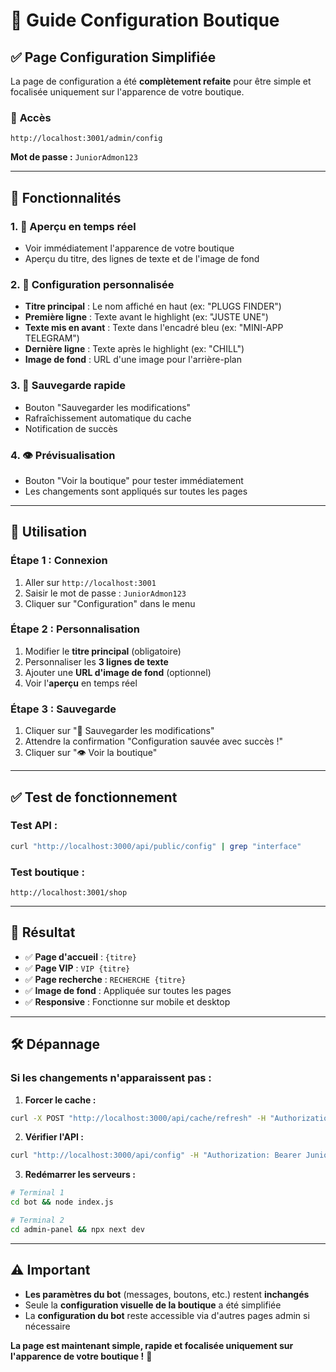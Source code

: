 # 🎨 Guide Configuration Boutique

## ✅ **Page Configuration Simplifiée**

La page de configuration a été **complètement refaite** pour être simple et focalisée uniquement sur l'apparence de votre boutique.

### 📍 **Accès**
```
http://localhost:3001/admin/config
```
**Mot de passe :** `JuniorAdmon123`

---

## 🎯 **Fonctionnalités**

### 1. **📱 Aperçu en temps réel**
- Voir immédiatement l'apparence de votre boutique
- Aperçu du titre, des lignes de texte et de l'image de fond

### 2. **🎨 Configuration personnalisée**
- **Titre principal** : Le nom affiché en haut (ex: "PLUGS FINDER")
- **Première ligne** : Texte avant le highlight (ex: "JUSTE UNE")
- **Texte mis en avant** : Texte dans l'encadré bleu (ex: "MINI-APP TELEGRAM")
- **Dernière ligne** : Texte après le highlight (ex: "CHILL")
- **Image de fond** : URL d'une image pour l'arrière-plan

### 3. **💾 Sauvegarde rapide**
- Bouton "Sauvegarder les modifications"
- Rafraîchissement automatique du cache
- Notification de succès

### 4. **👁️ Prévisualisation**
- Bouton "Voir la boutique" pour tester immédiatement
- Les changements sont appliqués sur toutes les pages

---

## 🔧 **Utilisation**

### **Étape 1 : Connexion**
1. Aller sur `http://localhost:3001`
2. Saisir le mot de passe : `JuniorAdmon123`
3. Cliquer sur "Configuration" dans le menu

### **Étape 2 : Personnalisation**
1. Modifier le **titre principal** (obligatoire)
2. Personnaliser les **3 lignes de texte**
3. Ajouter une **URL d'image de fond** (optionnel)
4. Voir l'**aperçu** en temps réel

### **Étape 3 : Sauvegarde**
1. Cliquer sur "💾 Sauvegarder les modifications"
2. Attendre la confirmation "Configuration sauvée avec succès !"
3. Cliquer sur "👁️ Voir la boutique"

---

## ✅ **Test de fonctionnement**

### **Test API :**
```bash
curl "http://localhost:3000/api/public/config" | grep "interface"
```

### **Test boutique :**
```
http://localhost:3001/shop
```

---

## 🚀 **Résultat**

- ✅ **Page d'accueil** : `{titre}` 
- ✅ **Page VIP** : `VIP {titre}`
- ✅ **Page recherche** : `RECHERCHE {titre}`
- ✅ **Image de fond** : Appliquée sur toutes les pages
- ✅ **Responsive** : Fonctionne sur mobile et desktop

---

## 🛠️ **Dépannage**

### **Si les changements n'apparaissent pas :**

1. **Forcer le cache :**
```bash
curl -X POST "http://localhost:3000/api/cache/refresh" -H "Authorization: Bearer JuniorAdmon123"
```

2. **Vérifier l'API :**
```bash
curl "http://localhost:3000/api/config" -H "Authorization: Bearer JuniorAdmon123"
```

3. **Redémarrer les serveurs :**
```bash
# Terminal 1
cd bot && node index.js

# Terminal 2  
cd admin-panel && npx next dev
```

---

## ⚠️ **Important**

- **Les paramètres du bot** (messages, boutons, etc.) restent **inchangés**
- Seule la **configuration visuelle de la boutique** a été simplifiée
- La **configuration du bot** reste accessible via d'autres pages admin si nécessaire

**La page est maintenant simple, rapide et focalisée uniquement sur l'apparence de votre boutique !** 🎯